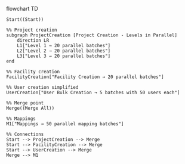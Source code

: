 flowchart TD

    Start((Start))

    %% Project creation
    subgraph ProjectCreation [Project Creation - Levels in Parallel]
        direction LR
        L1["Level 1 → 20 parallel batches"]
        L2["Level 2 → 20 parallel batches"]
        L3["Level 3 → 20 parallel batches"]
    end

    %% Facility creation
    FacilityCreation["Facility Creation → 20 parallel batches"]

    %% User creation simplified
    UserCreation["User Bulk Creation → 5 batches with 50 users each"]

    %% Merge point
    Merge((Merge All))

    %% Mappings
    M1["Mappings → 50 parallel mapping batches"]

    %% Connections
    Start --> ProjectCreation --> Merge
    Start --> FacilityCreation --> Merge
    Start --> UserCreation --> Merge
    Merge --> M1
